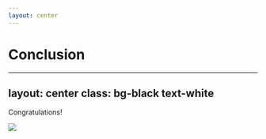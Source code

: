 ```yaml
---
layout: center
---
```


# Conclusion

---
layout: center
class: bg-black text-white
---

Congratulations!

<img src="/podium.gif">
